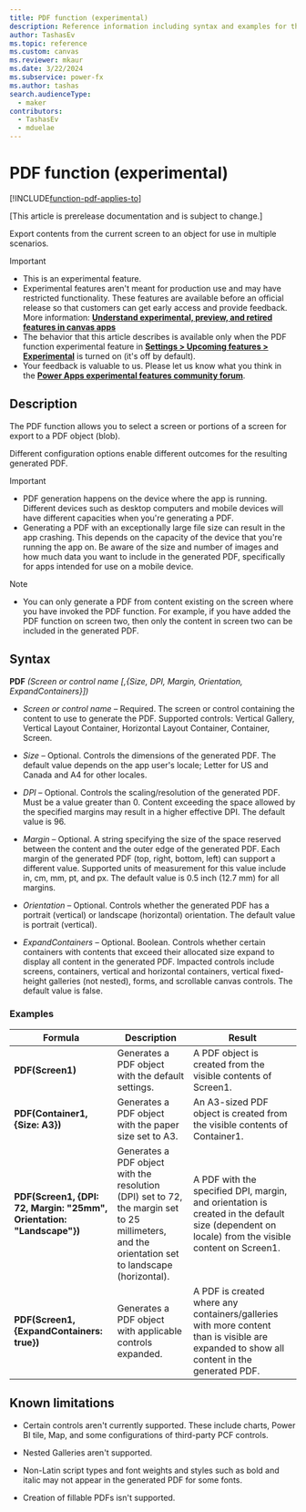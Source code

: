 ```yaml
---
title: PDF function (experimental)
description: Reference information including syntax and examples for the PDF function.
author: TashasEv
ms.topic: reference
ms.custom: canvas
ms.reviewer: mkaur
ms.date: 3/22/2024
ms.subservice: power-fx
ms.author: tashas
search.audienceType:
  - maker
contributors:
  - TashasEv
  - mduelae
---
```


# PDF function (experimental)
[!INCLUDE[function-pdf-applies-to](includes/function-pdf-applies-to.md)]



[This article is prerelease documentation and is subject to change.]

Export contents from the current screen to an object for use in multiple scenarios.

> [!IMPORTANT]
> - This is an experimental feature.
> - Experimental features aren't meant for production use and may have restricted functionality. These features are available before an official release so that customers can get early access and provide feedback. More information: [**Understand experimental, preview, and retired features in canvas apps**](/power-apps/maker/canvas-apps/working-with-experimental-preview)
> - The behavior that this article describes is available only when the PDF function experimental feature in [**Settings &gt; Upcoming features &gt; Experimental**](/power-apps/maker/canvas-apps/working-with-experimental-preview#controlling-which-features-are-enabled) is turned on (it's off by default).
> - Your feedback is valuable to us. Please let us know what you think in the [**Power Apps experimental features community forum**](https://powerusers.microsoft.com/t5/Power-Apps-Experimental-Features/bd-p/PA_ExperimentalFeatures).

## Description

The PDF function allows you to select a screen or portions of a screen for export to a PDF object (blob).

Different configuration options enable different outcomes for the resulting generated PDF.

> [!IMPORTANT]
> - PDF generation happens on the device where the app is running. Different devices such as desktop computers and mobile devices will have different capacities when you're generating a PDF.
> - Generating a PDF with an exceptionally large file size can result in the app crashing. This depends on the capacity of the device that you're running the app on. Be aware of the size and number of images and how much data you want to include in the generated PDF, specifically for apps intended for use on a mobile device.

> [!NOTE]
> - You can only generate a PDF from content existing on the screen where you have invoked the PDF function. For example, if you have added the PDF function on screen two, then only the content in screen two can be included in the generated PDF.

## Syntax

**PDF** _(Screen or control name \[,{Size, DPI, Margin, Orientation, ExpandContainers}\])_

-   *Screen or control name –* Required. The screen or control containing the content to use to generate the PDF. Supported controls: Vertical Gallery, Vertical Layout Container, Horizontal Layout Container, Container, Screen.

-   *Size –* Optional. Controls the dimensions of the generated PDF. The default value depends on the app user's locale; Letter for US and Canada and A4 for other locales.

-   *DPI* – Optional. Controls the scaling/resolution of the generated PDF. Must be a value greater than 0. Content exceeding the space allowed by the specified margins may result in a higher effective DPI. The default value is 96.

-   *Margin –* Optional. A string specifying the size of the space reserved between the content and the outer edge of the generated PDF. Each margin of the generated PDF (top, right, bottom, left) can support a different value. Supported units of measurement for this value include in, cm, mm, pt, and px. The default value is 0.5 inch (12.7 mm) for all margins.

-   *Orientation –* Optional. Controls whether the generated PDF has a portrait (vertical) or landscape (horizontal) orientation. The default value is portrait (vertical).

-   *ExpandContainers –* Optional. Boolean. Controls whether certain containers with contents that exceed their allocated size expand to display all content in the generated PDF. Impacted controls include screens, containers, vertical and horizontal containers, vertical fixed-height galleries (not nested), forms, and scrollable canvas controls. The default value is false.

### Examples

| **Formula**                                                           | **Description**                                                                                                                                  | **Result**                                                                                                                                      |
|-----------------------------------------------------------------------|--------------------------------------------------------------------------------------------------------------------------------------------------|-------------------------------------------------------------------------------------------------------------------------------------------------|
| **PDF(Screen1)**                                                      | Generates a PDF object with the default settings.                                                                                                | A PDF object is created from the visible contents of Screen1.                                                                                   |
| **PDF(Container1, {Size: A3})**                                       | Generates a PDF object with the paper size set to A3.                                                                                            | An A3-sized PDF object is created from the visible contents of Container1.                                                                      |
| **PDF(Screen1, {DPI: 72, Margin: "25mm", Orientation: "Landscape"})** | Generates a PDF object with the resolution (DPI) set to 72, the margin set to 25 millimeters, and the orientation set to landscape (horizontal). | A PDF with the specified DPI, margin, and orientation is created in the default size (dependent on locale) from the visible content on Screen1. |
| **PDF(Screen1, {ExpandContainers: true})**                            | Generates a PDF object with applicable controls expanded.                                                                                        | A PDF is created where any containers/galleries with more content than is visible are expanded to show all content in the generated PDF.        |

## Known limitations

- Certain controls aren't currently supported. These include charts, Power BI tile, Map, and some configurations of third-party PCF controls.

- Nested Galleries aren't supported.

- Non-Latin script types and font weights and styles such as bold and italic may not appear in the generated PDF for some fonts.

- Creation of fillable PDFs isn't supported.







































































































































